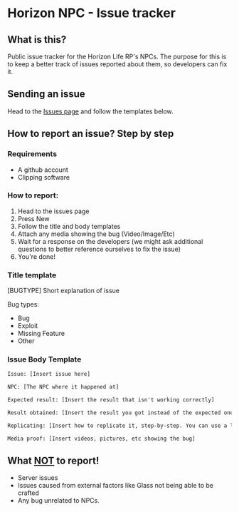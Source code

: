 # Horizon NPC - Issue tracker

## What is this?
Public issue tracker for the Horizon Life RP's NPCs. The purpose for this is to keep a better track of issues reported about them, so developers can fix it.

## Sending an issue
Head to the [Issues page](https://github.com/mycpphurts/HorizonNPC-IssueTracker/issues) and follow the templates below.

## How to report an issue? Step by step

### Requirements
- A github account
- Clipping software

### How to report:
1. Head to the issues page
2. Press New
3. Follow the title and body templates
4. Attach any media showing the bug (Video/Image/Etc)
5. Wait for a response on the developers (we might ask additional questions to better reference ourselves to fix the issue)
6. You're done!

### Title template

[BUGTYPE] Short explanation of issue

Bug types:
- Bug
- Exploit
- Missing Feature
- Other

### Issue Body Template

```txt
Issue: [Insert issue here]

NPC: [The NPC where it happened at]

Expected result: [Insert the result that isn't working correctly]

Result obtained: [Insert the result you got instead of the expected one]

Replicating: [Insert how to replicate it, step-by-step. You can use a list]

Media proof: [Insert videos, pictures, etc showing the bug]
```

## What <u>NOT</u> to report!
- Server issues
- Issues caused from external factors like Glass not being able to be crafted
- Any bug unrelated to NPCs.
